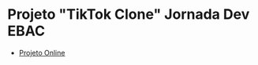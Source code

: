 # Projeto "TikTok Clone" Jornada Dev EBAC

* [Projeto Online](https://tiktok---jornada-8f83b.web.app/)